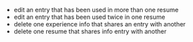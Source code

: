 * edit an entry that has been used in more than one resume
* edit an entry that has been used twice in one resume
* delete one experience info that shares an entry with another
* delete one resume that shares info entry with another